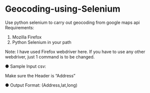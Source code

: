 # Geocoding-using-Selenium
Use python selenium to carry out geocoding from google maps api
Requirements:

1.	Mozilla Firefox
2.	Python Selenium in your path

Note: I have used Firefox webdriver here. If you have to use any other webdriver, just 1 command is to be changed.


●	Sample Input csv:
 

Make sure the Header is “Address”


●	Output Format: (Address,lat,long)
